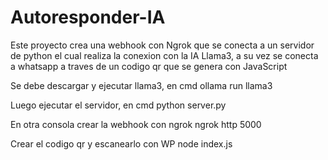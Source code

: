 # Autoresponder-IA
Este proyecto crea una webhook con Ngrok que se conecta a un servidor de python el cual realiza la conexion con la IA Llama3, a su vez se conecta a whatsapp a traves de un codigo qr que se genera con JavaScript

Se debe descargar y ejecutar llama3, en cmd
ollama run llama3

Luego ejecutar el servidor, en cmd
python server.py

En otra consola crear la webhook con ngrok
ngrok http 5000

Crear el codigo qr y escanearlo con WP
node index.js
